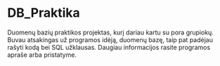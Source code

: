 # DB_Praktika
Duomenų bazių praktikos projektas, kurį dariau kartu su pora grupiokų. Buvau atsakingas už programos idėją, duomenų bazę, taip pat padėjau rašyti kodą bei SQL užklausas. Daugiau informacijos rasite programos apraše arba pristatyme.
